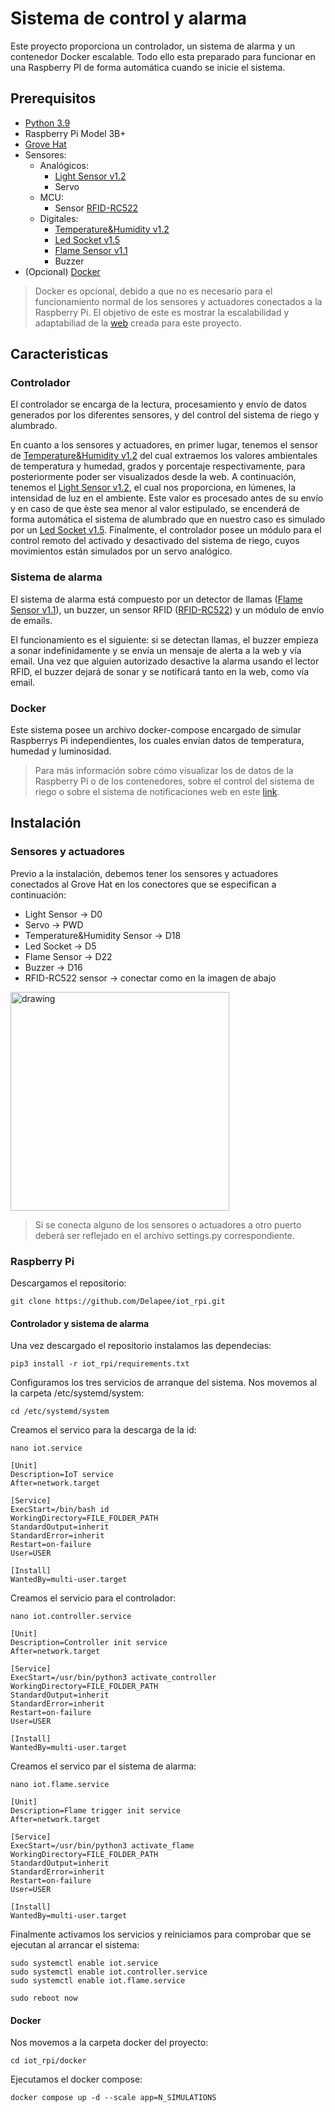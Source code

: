 # Sistema de control y alarma

Este proyecto proporciona un controlador, un sistema de alarma y un contenedor Docker escalable. Todo ello esta preparado para funcionar en una Raspberry PI de forma automática cuando se inicie el sistema.

## Prerequisitos

* [Python 3.9](https://www.python.org/downloads/)
* Raspberry Pi Model 3B+
* [Grove Hat](https://wiki.seeedstudio.com/Grove_Base_Hat_for_Raspberry_Pi/)
* Sensores:
    * Analógicos:
        * [Light Sensor v1.2](https://seeeddoc.github.io/Grove-Light_Sensor_v1.2/)
        * Servo
    * MCU:
        * Sensor [RFID-RC522](https://pimylifeup.com/raspberry-pi-rfid-rc522/)
    * Digitales:
        * [Temperature&Humidity v1.2](https://wiki.seeedstudio.com/Grove-TemperatureAndHumidity_Sensor/)
        * [Led Socket v1.5](https://wiki.seeedstudio.com/Grove-LED_Socket_Kit/)
        * [Flame Sensor v1.1](https://wiki.seeedstudio.com/Grove-Flame_Sensor/)
        * Buzzer
* (Opcional) [Docker](https://docs.docker.com/engine/install/debian/)

> Docker es opcional, debido a que no es necesario para el funcionamiento normal de los sensores y actuadores conectados a la Raspberry Pi. El objetivo de este es mostrar la escalabilidad y adaptabiliad de la [web](https://github.com/Betagmr/iot-server) creada para este proyecto.

## Caracteristicas

### Controlador
El controlador se encarga de la lectura, procesamiento y envío de datos generados por los diferentes sensores, y del control del sistema de riego y alumbrado. 

En cuanto a los sensores y actuadores, en primer lugar, tenemos el sensor de [Temperature&Humidity v1.2](https://wiki.seeedstudio.com/Grove-TemperatureAndHumidity_Sensor/) del cual extraemos los valores ambientales de temperatura y humedad, grados y porcentaje respectivamente,  para posteriormente poder ser visualizados desde la web. A continuación, tenemos el [Light Sensor v1.2](https://seeeddoc.github.io/Grove-Light_Sensor_v1.2/), el cual nos proporciona, en lúmenes, la intensidad de luz en el ambiente. Este valor es procesado antes de su envío y en caso de que èste sea menor al valor estipulado, se encenderá de forma automática el sistema de alumbrado que en nuestro caso es simulado por un [Led Socket v1.5](https://wiki.seeedstudio.com/Grove-LED_Socket_Kit/). Finalmente, el controlador posee un módulo para el control remoto del activado y desactivado del sistema de riego, cuyos movimientos están simulados por un servo analógico.


### Sistema de alarma
El sistema de alarma está compuesto por un detector de llamas ([Flame Sensor v1.1](https://wiki.seeedstudio.com/Grove-Flame_Sensor/)), un buzzer, un sensor RFID ([RFID-RC522](https://pimylifeup.com/raspberry-pi-rfid-rc522/)) y un módulo de envío de emails.

El funcionamiento es el siguiente: si se detectan llamas, el buzzer empieza a sonar indefinidamente y se envía un mensaje de alerta a la web y vía email. Una vez que alguien autorizado desactive la alarma usando el lector RFID, el buzzer dejará de sonar y se notificará tanto en la web, como vía email.


### Docker
Este sistema posee un archivo docker-compose encargado de simular Raspberrys Pi independientes, los cuales envían datos de temperatura, humedad y luminosidad.


> Para más información sobre cómo visualizar los de datos de la Raspberry Pi o de los contenedores, sobre el control del sistema de riego o sobre el sistema de notificaciones web en este [link](https://github.com/Betagmr/iot-server).

## Instalación

### Sensores y actuadores

Previo a la instalación, debemos tener los sensores y actuadores conectados al Grove Hat en los conectores que se especifican a continuación:
* Light Sensor -> D0
* Servo -> PWD
* Temperature&Humidity Sensor -> D18
* Led Socket -> D5
* Flame Sensor -> D22
* Buzzer -> D16
* RFID-RC522 sensor -> conectar como en la imagen de abajo

<img src="https://i.stack.imgur.com/VzdSh.jpg" alt="drawing" width="350"/>

> Si se conecta alguno de los sensores o actuadores a otro puerto deberá ser reflejado en el archivo settings.py correspondiente.

### Raspberry Pi

Descargamos el repositorio:

```
git clone https://github.com/Delapee/iot_rpi.git
```

#### Controlador y sistema de alarma

Una vez descargado el repositorio instalamos las dependecias:
```
pip3 install -r iot_rpi/requirements.txt
```

Configuramos los tres servicios de arranque del sistema.
Nos movemos al la carpeta /etc/systemd/system:
```
cd /etc/systemd/system
```

Creamos el servico para la descarga de la id:
```
nano iot.service
```

```
[Unit]
Description=IoT service
After=network.target

[Service]
ExecStart=/bin/bash id
WorkingDirectory=FILE_FOLDER_PATH
StandardOutput=inherit
StandardError=inherit
Restart=on-failure
User=USER

[Install]
WantedBy=multi-user.target
```

Creamos el servicio para el controlador:
```
nano iot.controller.service
```
```
[Unit]
Description=Controller init service
After=network.target

[Service]
ExecStart=/usr/bin/python3 activate_controller
WorkingDirectory=FILE_FOLDER_PATH
StandardOutput=inherit
StandardError=inherit
Restart=on-failure
User=USER

[Install]
WantedBy=multi-user.target
```

Creamos el servico par el sistema de alarma:
```
nano iot.flame.service 
```
```
[Unit]
Description=Flame trigger init service
After=network.target

[Service]
ExecStart=/usr/bin/python3 activate_flame
WorkingDirectory=FILE_FOLDER_PATH
StandardOutput=inherit
StandardError=inherit
Restart=on-failure
User=USER

[Install]
WantedBy=multi-user.target
```

Finalmente activamos los servicios y reiniciamos para comprobar que se ejecutan al arrancar el sistema:
```
sudo systemctl enable iot.service
sudo systemctl enable iot.controller.service
sudo systemctl enable iot.flame.service

sudo reboot now
```

#### Docker

Nos movemos a la carpeta docker del proyecto:
```
cd iot_rpi/docker
```

Ejecutamos el docker compose:
```
docker compose up -d --scale app=N_SIMULATIONS
```
